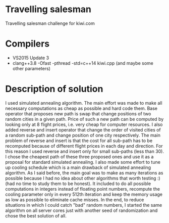# Travelling salesman
Travelling salesman challenge for kiwi.com

# Compilers
- VS2015 Update 3
- clang++3.8 -Ofast -pthread -std=c++14 kiwi.cpp (and maybe some other parameters)

# Description of solution
I used simulated annealing algorithm. The main effort was made to make all necessary computations as cheap as possible and hard code them. Base operator that proposes new path is swap that change positions of two random cities in a given path. Price of such a new path can be computed by looking only at 8 flight prices, i.e. very cheap for computer resources. I also added reverse and insert operator that change the order of visited cities of a random sub-path and change position of one city respectively. The main problem of reverse and insert is that the cost for all sub-path has to be recomputed because of different flight prices in each day and direction. For this reason I used reverse and insert only for small sub-paths (less than 30). I chose the cheapest path of these three proposed ones and use it as a proposal for standard simulated annealing. I also made some effort to tune up cooling schedule which is a main drawback of simulated annealing algorithm. As I said before, the main goal was to make as many iterations as possible because I had no idea about other algorithms that worth testing :) (had no time to study them to be honest). It included to do all possible computations in integers instead of floating point numbers, recompute the cooling parameter only in every 512th iteration and keep the memory usage as low as possible to eliminate cache misses. In the end, to reduce situations in which I could catch "bad" random numbers, I started the same algorithm on all server cores just with another seed of randomization and chose the best solution of all.
